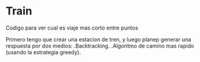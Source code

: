 # Train

Codigo para ver cual es viaje mas corto entre puntos

Primero tengo que crear una estacion de tren, y luego planep generar una respuesta por dos medios:
  .Backtracking.
  .Algoritmo de camino mas rapido (usando la estrategia greedy).
